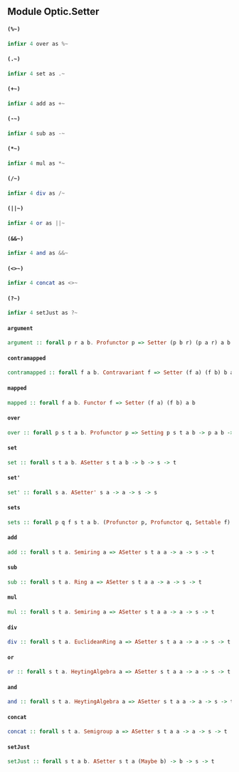 ## Module Optic.Setter

#### `(%~)`

``` purescript
infixr 4 over as %~
```

#### `(.~)`

``` purescript
infixr 4 set as .~
```

#### `(+~)`

``` purescript
infixr 4 add as +~
```

#### `(-~)`

``` purescript
infixr 4 sub as -~
```

#### `(*~)`

``` purescript
infixr 4 mul as *~
```

#### `(/~)`

``` purescript
infixr 4 div as /~
```

#### `(||~)`

``` purescript
infixr 4 or as ||~
```

#### `(&&~)`

``` purescript
infixr 4 and as &&~
```

#### `(<>~)`

``` purescript
infixr 4 concat as <>~
```

#### `(?~)`

``` purescript
infixr 4 setJust as ?~
```

#### `argument`

``` purescript
argument :: forall p r a b. Profunctor p => Setter (p b r) (p a r) a b
```

#### `contramapped`

``` purescript
contramapped :: forall f a b. Contravariant f => Setter (f a) (f b) b a
```

#### `mapped`

``` purescript
mapped :: forall f a b. Functor f => Setter (f a) (f b) a b
```

#### `over`

``` purescript
over :: forall p s t a b. Profunctor p => Setting p s t a b -> p a b -> s -> t
```

#### `set`

``` purescript
set :: forall s t a b. ASetter s t a b -> b -> s -> t
```

#### `set'`

``` purescript
set' :: forall s a. ASetter' s a -> a -> s -> s
```

#### `sets`

``` purescript
sets :: forall p q f s t a b. (Profunctor p, Profunctor q, Settable f) => (p a b -> q s t) -> Optical p q f s t a b
```

#### `add`

``` purescript
add :: forall s t a. Semiring a => ASetter s t a a -> a -> s -> t
```

#### `sub`

``` purescript
sub :: forall s t a. Ring a => ASetter s t a a -> a -> s -> t
```

#### `mul`

``` purescript
mul :: forall s t a. Semiring a => ASetter s t a a -> a -> s -> t
```

#### `div`

``` purescript
div :: forall s t a. EuclideanRing a => ASetter s t a a -> a -> s -> t
```

#### `or`

``` purescript
or :: forall s t a. HeytingAlgebra a => ASetter s t a a -> a -> s -> t
```

#### `and`

``` purescript
and :: forall s t a. HeytingAlgebra a => ASetter s t a a -> a -> s -> t
```

#### `concat`

``` purescript
concat :: forall s t a. Semigroup a => ASetter s t a a -> a -> s -> t
```

#### `setJust`

``` purescript
setJust :: forall s t a b. ASetter s t a (Maybe b) -> b -> s -> t
```


